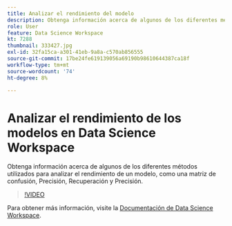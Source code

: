 ```yaml
---
title: Analizar el rendimiento del modelo
description: Obtenga información acerca de algunos de los diferentes métodos utilizados para analizar el rendimiento de un modelo, como una matriz de confusión, Precisión, Recuperación y Precisión.
role: User
feature: Data Science Workspace
kt: 7288
thumbnail: 333427.jpg
exl-id: 32fa15ca-a301-41eb-9a8a-c570ab856555
source-git-commit: 17be24fe619139056a69190b98610644387ca18f
workflow-type: tm+mt
source-wordcount: '74'
ht-degree: 8%

---
```


# Analizar el rendimiento de los modelos en Data Science Workspace

Obtenga información acerca de algunos de los diferentes métodos utilizados para analizar el rendimiento de un modelo, como una matriz de confusión, Precisión, Recuperación y Precisión.

>[!VIDEO](https://video.tv.adobe.com/v/333427)

Para obtener más información, visite la [Documentación de Data Science Workspace](https://experienceleague.adobe.com/docs/experience-platform/data-science-workspace/home.html?lang=es).